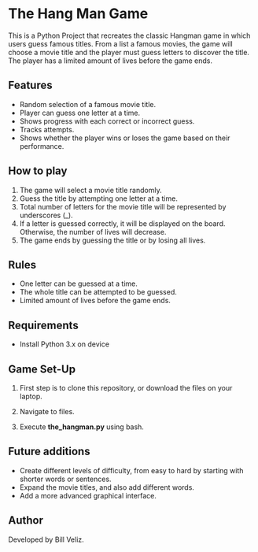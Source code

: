 
# The Hang Man Game

This is a Python Project that recreates the classic Hangman game in which users guess famous titles. From a list a famous movies, the game will choose a movie title and the player must guess letters to discover the title. The player has a limited amount of lives before the game ends.

## Features

- Random selection of a famous movie title.
- Player can guess one letter at a time.
- Shows progress with each correct or incorrect guess.
- Tracks attempts.
- Shows whether the player wins or loses the game based on their performance.

## How to play

1. The game will select a movie title randomly.
2. Guess the title by attempting one letter at a time.
3. Total number of letters for the movie title will be represented by underscores (_).
4. If a letter is guessed correctly, it will be displayed on the board. Otherwise, the number of lives will decrease.
5. The game ends by guessing the title or by losing all lives.

## Rules

- One letter can be guessed at a time.
- The whole title can be attempted to be guessed.
- Limited amount of lives before the game ends.

## Requirements

- Install Python 3.x on device

## Game Set-Up

1. First step is to clone this repository, or download the files on your laptop.

2. Navigate to files.

3. Execute **the_hangman.py** using bash.

## Future additions

- Create different levels of difficulty, from easy to hard by starting with shorter words or sentences.
- Expand the movie titles, and also add different words.
- Add a more advanced graphical interface.

## Author

Developed by Bill Veliz.



